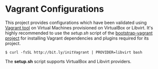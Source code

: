 # Vagrant Configurations

This project provides configurations which have been validated
using [Vagrant tool][1] on Virtual Machines provisioned on VirtualBox
or Libvirt. It's highly recommended to use the  *setup.sh* script
of the [bootstrap-vagrant project][2] for installing Vagrant
dependencies and plugins required for its project.

    $ curl -fsSL http://bit.ly/initVagrant | PROVIDER=libvirt bash

The **setup.sh** script supports VirtualBox and Libvirt providers.

[1]: https://www.vagrantup.com/
[2]: https://github.com/electrocucaracha/bootstrap-vagrant
